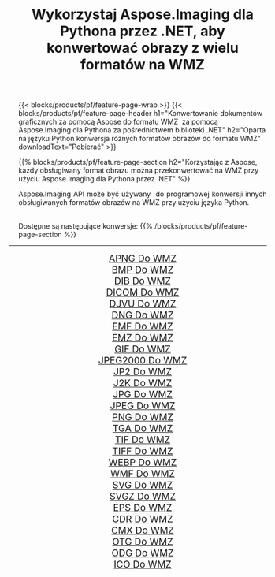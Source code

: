 ﻿---
title: Wykorzystaj Aspose.Imaging dla Pythona przez .NET, aby konwertować obrazy z wielu formatów na WMZ 
weight: 3920
url: /pl/python-net/conversion/to/wmz/ 
lang: pl
langdirlevel: 2
locales: zh-hans,ja,it,ru,de,es,fr,nl,id,lt,pl,pt,vi,tr,ko,zh-hant,ar,hi,th,sv,cs,uk,he
description: Możesz użyć Aspose.Imaging dla Pythona za pośrednictwem biblioteki .NET, aby przekonwertować z różnych formatów na WMZ
---

{{< blocks/products/pf/feature-page-wrap >}}
{{< blocks/products/pf/feature-page-header h1="Konwertowanie dokumentów graficznych za pomocą Aspose do formatu WMZ  za pomocą Aspose.Imaging dla Pythona za pośrednictwem biblioteki .NET" h2="Oparta na języku Python konwersja różnych formatów obrazów do formatu WMZ" downloadText="Pobierać" >}}


{{% blocks/products/pf/feature-page-section  h2="Korzystając z Aspose, każdy obsługiwany format obrazu można przekonwertować na WMZ przy użyciu Aspose.Imaging dla Pythona przez .NET" %}}
<p align=justify>Aspose.Imaging API może być używany  do programowej konwersji innych obsługiwanych formatów obrazów na WMZ przy użyciu języka Python.</p>
<br/>
Dostępne są następujące konwersje:
{{% /blocks/products/pf/feature-page-section %}}
<div class="container-fluid productfamilypage bg-gray">
    <div class="convertypes bg-gray agp-content section">
        <div class="container">
		<hr style="margin-left:-20px;"/>
		<div class="row other-converters" style="gap: 10px;font-size: 19px;text-align:center;">
		    <div class='col-md-2 other-converter remove-lp remove-rp'><a href="/imaging/pl/python-net/conversion/apng-to-wmz/" style="padding:15px;">APNG Do WMZ</a></div>
<div class='col-md-2 other-converter remove-lp remove-rp'><a href="/imaging/pl/python-net/conversion/bmp-to-wmz/" style="padding:15px;">BMP Do WMZ</a></div>
<div class='col-md-2 other-converter remove-lp remove-rp'><a href="/imaging/pl/python-net/conversion/dib-to-wmz/" style="padding:15px;">DIB Do WMZ</a></div>
<div class='col-md-2 other-converter remove-lp remove-rp'><a href="/imaging/pl/python-net/conversion/dicom-to-wmz/" style="padding:15px;">DICOM Do WMZ</a></div>
<div class='col-md-2 other-converter remove-lp remove-rp'><a href="/imaging/pl/python-net/conversion/djvu-to-wmz/" style="padding:15px;">DJVU Do WMZ</a></div>
<div class='col-md-2 other-converter remove-lp remove-rp'><a href="/imaging/pl/python-net/conversion/dng-to-wmz/" style="padding:15px;">DNG Do WMZ</a></div>
<div class='col-md-2 other-converter remove-lp remove-rp'><a href="/imaging/pl/python-net/conversion/emf-to-wmz/" style="padding:15px;">EMF Do WMZ</a></div>
<div class='col-md-2 other-converter remove-lp remove-rp'><a href="/imaging/pl/python-net/conversion/emz-to-wmz/" style="padding:15px;">EMZ Do WMZ</a></div>
<div class='col-md-2 other-converter remove-lp remove-rp'><a href="/imaging/pl/python-net/conversion/gif-to-wmz/" style="padding:15px;">GIF Do WMZ</a></div>
<div class='col-md-2 other-converter remove-lp remove-rp'><a href="/imaging/pl/python-net/conversion/jpeg2000-to-wmz/" style="padding:15px;">JPEG2000 Do WMZ</a></div>
<div class='col-md-2 other-converter remove-lp remove-rp'><a href="/imaging/pl/python-net/conversion/jp2-to-wmz/" style="padding:15px;">JP2 Do WMZ</a></div>
<div class='col-md-2 other-converter remove-lp remove-rp'><a href="/imaging/pl/python-net/conversion/j2k-to-wmz/" style="padding:15px;">J2K Do WMZ</a></div>
<div class='col-md-2 other-converter remove-lp remove-rp'><a href="/imaging/pl/python-net/conversion/jpg-to-wmz/" style="padding:15px;">JPG Do WMZ</a></div>
<div class='col-md-2 other-converter remove-lp remove-rp'><a href="/imaging/pl/python-net/conversion/jpeg-to-wmz/" style="padding:15px;">JPEG Do WMZ</a></div>
<div class='col-md-2 other-converter remove-lp remove-rp'><a href="/imaging/pl/python-net/conversion/png-to-wmz/" style="padding:15px;">PNG Do WMZ</a></div>
<div class='col-md-2 other-converter remove-lp remove-rp'><a href="/imaging/pl/python-net/conversion/tga-to-wmz/" style="padding:15px;">TGA Do WMZ</a></div>
<div class='col-md-2 other-converter remove-lp remove-rp'><a href="/imaging/pl/python-net/conversion/tif-to-wmz/" style="padding:15px;">TIF Do WMZ</a></div>
<div class='col-md-2 other-converter remove-lp remove-rp'><a href="/imaging/pl/python-net/conversion/tiff-to-wmz/" style="padding:15px;">TIFF Do WMZ</a></div>
<div class='col-md-2 other-converter remove-lp remove-rp'><a href="/imaging/pl/python-net/conversion/webp-to-wmz/" style="padding:15px;">WEBP Do WMZ</a></div>
<div class='col-md-2 other-converter remove-lp remove-rp'><a href="/imaging/pl/python-net/conversion/wmf-to-wmz/" style="padding:15px;">WMF Do WMZ</a></div>
<div class='col-md-2 other-converter remove-lp remove-rp'><a href="/imaging/pl/python-net/conversion/svg-to-wmz/" style="padding:15px;">SVG Do WMZ</a></div>
<div class='col-md-2 other-converter remove-lp remove-rp'><a href="/imaging/pl/python-net/conversion/svgz-to-wmz/" style="padding:15px;">SVGZ Do WMZ</a></div>
<div class='col-md-2 other-converter remove-lp remove-rp'><a href="/imaging/pl/python-net/conversion/eps-to-wmz/" style="padding:15px;">EPS Do WMZ</a></div>
<div class='col-md-2 other-converter remove-lp remove-rp'><a href="/imaging/pl/python-net/conversion/cdr-to-wmz/" style="padding:15px;">CDR Do WMZ</a></div>
<div class='col-md-2 other-converter remove-lp remove-rp'><a href="/imaging/pl/python-net/conversion/cmx-to-wmz/" style="padding:15px;">CMX Do WMZ</a></div>
<div class='col-md-2 other-converter remove-lp remove-rp'><a href="/imaging/pl/python-net/conversion/otg-to-wmz/" style="padding:15px;">OTG Do WMZ</a></div>
<div class='col-md-2 other-converter remove-lp remove-rp'><a href="/imaging/pl/python-net/conversion/odg-to-wmz/" style="padding:15px;">ODG Do WMZ</a></div>
<div class='col-md-2 other-converter remove-lp remove-rp'><a href="/imaging/pl/python-net/conversion/ico-to-wmz/" style="padding:15px;">ICO Do WMZ</a></div>
                </div>
        </div>
    </div>
</div>
<br/>

